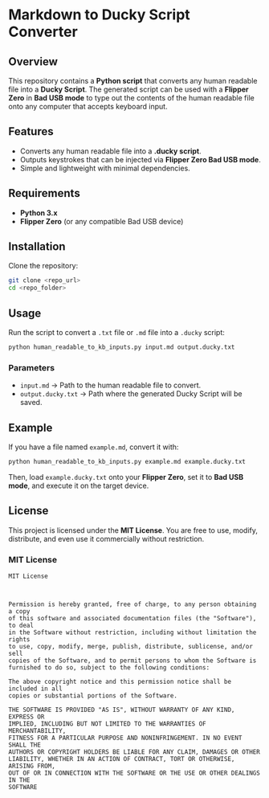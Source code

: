 # Markdown to Ducky Script Converter

## Overview

This repository contains a **Python script** that converts any human readable file into a **Ducky Script**. The generated script can be used with a **Flipper Zero** in **Bad USB mode** to type out the contents of the human readable file onto any computer that accepts keyboard input.

## Features

- Converts any human readable file into a **.ducky script**.
- Outputs keystrokes that can be injected via **Flipper Zero Bad USB mode**.
- Simple and lightweight with minimal dependencies.

## Requirements

- **Python 3.x**
- **Flipper Zero** (or any compatible Bad USB device)

## Installation

Clone the repository:

```sh
git clone <repo_url>
cd <repo_folder>
```

## Usage

Run the script to convert a `.txt` file or `.md` file into a `.ducky` script:

```sh
python human_readable_to_kb_inputs.py input.md output.ducky.txt
```

### Parameters

- `input.md` → Path to the human readable file to convert.
- `output.ducky.txt` → Path where the generated Ducky Script will be saved.

## Example

If you have a file named `example.md`, convert it with:

```sh
python human_readable_to_kb_inputs.py example.md example.ducky.txt
```

Then, load `example.ducky.txt` onto your **Flipper Zero**, set it to **Bad USB mode**, and execute it on the target device.

## License

This project is licensed under the **MIT License**. You are free to use, modify, distribute, and even use it commercially without restriction.

### MIT License

```
MIT License



Permission is hereby granted, free of charge, to any person obtaining a copy
of this software and associated documentation files (the "Software"), to deal
in the Software without restriction, including without limitation the rights
to use, copy, modify, merge, publish, distribute, sublicense, and/or sell
copies of the Software, and to permit persons to whom the Software is
furnished to do so, subject to the following conditions:

The above copyright notice and this permission notice shall be included in all
copies or substantial portions of the Software.

THE SOFTWARE IS PROVIDED "AS IS", WITHOUT WARRANTY OF ANY KIND, EXPRESS OR
IMPLIED, INCLUDING BUT NOT LIMITED TO THE WARRANTIES OF MERCHANTABILITY,
FITNESS FOR A PARTICULAR PURPOSE AND NONINFRINGEMENT. IN NO EVENT SHALL THE
AUTHORS OR COPYRIGHT HOLDERS BE LIABLE FOR ANY CLAIM, DAMAGES OR OTHER
LIABILITY, WHETHER IN AN ACTION OF CONTRACT, TORT OR OTHERWISE, ARISING FROM,
OUT OF OR IN CONNECTION WITH THE SOFTWARE OR THE USE OR OTHER DEALINGS IN THE
SOFTWARE
```

